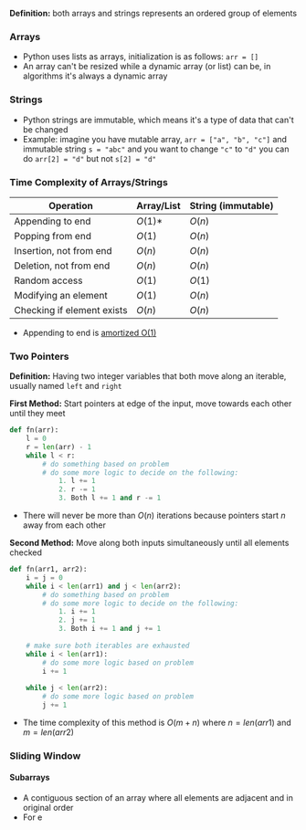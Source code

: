 
**Definition:** both arrays and strings represents an ordered group of elements

### Arrays
- Python uses lists as arrays, initialization is as follows: `arr = []`
- An array can't be resized while a dynamic array (or list) can be, in algorithms it's always a dynamic array

### Strings
- Python strings are immutable, which means it's a type of data that can't be changed
- Example: imagine you have mutable array, `arr = ["a", "b", "c"]` and immutable string `s = "abc"` and you want to change `"c"` to `"d"` you can do `arr[2] = "d"` but not `s[2] = "d"`

### Time Complexity of Arrays/Strings

| Operation                  | Array/List | String (immutable) |
| -------------------------- | ---------- | ------------------ |
| Appending to end           | $O(1)$*    | $O(n)$             |
| Popping from end           | $O(1)$     | $O(n)$             |
| Insertion, not from end    | $O(n)$     | $O(n)$             |
| Deletion, not from end     | $O(n)$     | $O(n)$             |
| Random access              | $O(1)$     | $O(1)$             |
| Modifying an element       | $O(1)$     | $O(n)$             |
| Checking if element exists | $O(n)$     | $O(n)$             |
- Appending to end is [amortized O(1)](https://stackoverflow.com/questions/33044883/why-is-the-time-complexity-of-pythons-list-append-method-o1)

### Two Pointers

**Definition:** Having two integer variables that both move along an iterable, usually named `left` and `right`

**First Method:** Start pointers at edge of the input, move towards each other until they meet

```Python
def fn(arr):
	l = 0
	r = len(arr) - 1
	while l < r:
		# do something based on problem
		# do some more logic to decide on the following:
			1. l += 1
			2. r -= 1
			3. Both l += 1 and r -= 1
```
- There will never be more than $O(n)$ iterations because pointers start $n$ away from each other

**Second Method:** Move along both inputs simultaneously until all elements checked

```Python
def fn(arr1, arr2):
	i = j = 0
	while i < len(arr1) and j < len(arr2):
		# do something based on problem
		# do some more logic to decide on the following:
			1. i += 1
			2. j += 1
			3. Both i += 1 and j += 1
	
	# make sure both iterables are exhausted
	while i < len(arr1):
		# do some more logic based on problem
		i += 1
	
	while j < len(arr2):
		# do some more logic based on problem
		j += 1
```
- The time complexity of this method is $O(m+n)$ where $n = len(arr1)$ and $m = len(arr2)$

### Sliding Window

#### Subarrays
- A contiguous section of an array where all elements are adjacent and in original order
- For e
